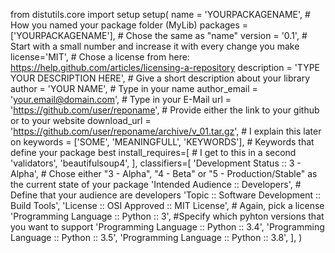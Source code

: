 from distutils.core import setup
setup(
  name = 'YOURPACKAGENAME',         # How you named your package folder (MyLib)
  packages = ['YOURPACKAGENAME'],   # Chose the same as "name"
  version = '0.1',      # Start with a small number and increase it with every change you make
  license='MIT',        # Chose a license from here: https://help.github.com/articles/licensing-a-repository
  description = 'TYPE YOUR DESCRIPTION HERE',   # Give a short description about your library
  author = 'YOUR NAME',                   # Type in your name
  author_email = 'your.email@domain.com',      # Type in your E-Mail
  url = 'https://github.com/user/reponame',   # Provide either the link to your github or to your website
  download_url = 'https://github.com/user/reponame/archive/v_01.tar.gz',    # I explain this later on
  keywords = ['SOME', 'MEANINGFULL', 'KEYWORDS'],   # Keywords that define your package best
  install_requires=[            # I get to this in a second
          'validators',
          'beautifulsoup4',
      ],
  classifiers=[
    'Development Status :: 3 - Alpha',      # Chose either "3 - Alpha", "4 - Beta" or "5 - Production/Stable" as the current state of your package
    'Intended Audience :: Developers',      # Define that your audience are developers
    'Topic :: Software Development :: Build Tools',
    'License :: OSI Approved :: MIT License',   # Again, pick a license
    'Programming Language :: Python :: 3',      #Specify which pyhton versions that you want to support
    'Programming Language :: Python :: 3.4',
    'Programming Language :: Python :: 3.5',
    'Programming Language :: Python :: 3.8',
  ],
)